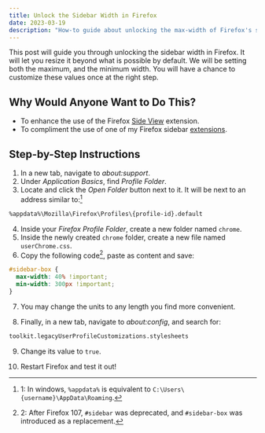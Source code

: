 ```yaml
---
title: Unlock the Sidebar Width in Firefox
date: 2023-03-19
description: "How-to guide about unlocking the max-width of Firefox's sidebar. Doing so net's you a better experience when using extensions within the sidebar."
---
```


This post will guide you through unlocking the sidebar width in Firefox. It will let you resize it beyond what is possible by default. We will be setting both the maximum, and the minimum width. You will have a chance to customize these values once at the right step.

## Why Would Anyone Want to Do This?

- To enhance the use of the Firefox [Side View](https://addons.mozilla.org/en-US/firefox/addon/side-view/) extension.
- To compliment the use of one of my Firefox sidebar [extensions](https://addons.mozilla.org/en-US/firefox/user/17772574/).

## Step-by-Step Instructions

1. In a new tab, navigate to _about:support_.
2. Under _Application Basics_, find _Profile Folder_.
3. Locate and click the _Open Folder_ button next to it. It will be next to an address similar to:[^1]

```sh
%appdata%\Mozilla\Firefox\Profiles\{profile-id}.default
```

4. Inside your _Firefox Profile Folder_, create a new folder named `chrome`.
5. Inside the newly created `chrome` folder, create a new file named `userChrome.css`.
6. Copy the following code[^2], paste as content and save:

```css
#sidebar-box {
  max-width: 40% !important;
  min-width: 300px !important;
}
```

7. You may change the units to any length you find more convenient.

8. Finally, in a new tab, navigate to _about:config_, and search for:

```sh
toolkit.legacyUserProfileCustomizations.stylesheets
```

9. Change its value to `true`.

10. Restart Firefox and test it out!

[^1]: 1: In windows, `%appdata%` is equivalent to `C:\Users\{username}\AppData\Roaming`.
[^2]: 2: After Firefox 107, `#sidebar` was deprecated, and `#sidebar-box` was introduced as a replacement.
